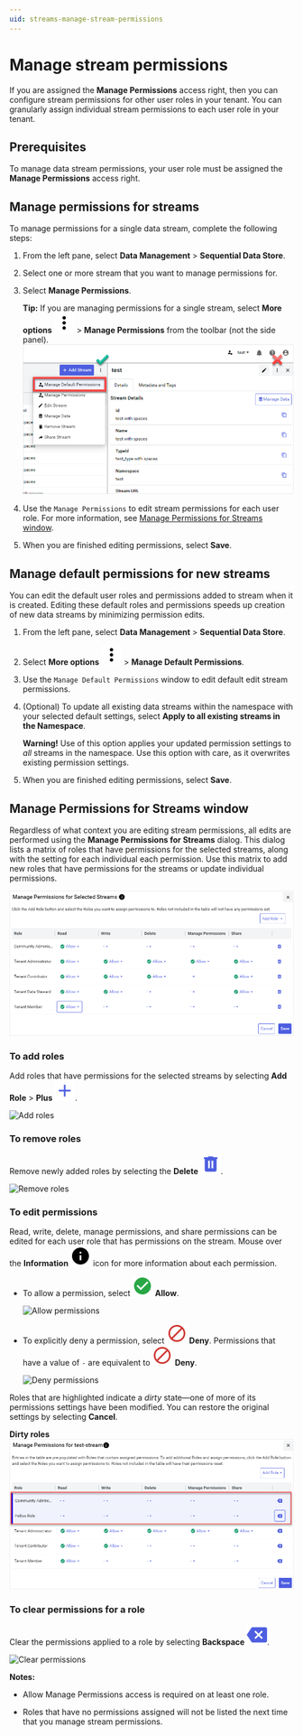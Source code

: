 ```yaml
---
uid: streams-manage-stream-permissions
---
```


# Manage stream permissions

If you are assigned the **Manage Permissions** access right, then you can configure stream permissions for other user roles in your tenant. You can granularly assign individual stream permissions to each user role in your tenant.

## Prerequisites

To manage data stream permissions, your user role must be assigned the **Manage Permissions** access right.

## Manage permissions for streams

To manage permissions for a single data stream, complete the following steps:

1. From the left pane, select **Data Management** > **Sequential Data Store**.

1. Select one or more stream that you want to manage permissions for.

1. Select **Manage Permissions**.

    **Tip:** If you are managing permissions for a single stream, select **More options** ![More options icon](../../../_icons/default/dots-vertical.svg) > **Manage Permissions** from the toolbar (not the side panel). 
	![Manage Default Permissions](../images/manage-default-permissions.png)

1. Use the `Manage Permissions` to edit stream permissions for each user role. For more information, see [Manage Permissions for Streams window](#manage-permissions-for-streams-window).

1. When you are finished editing permissions, select **Save**.

## Manage default permissions for new streams

You can edit the default user roles and permissions added to stream when it is created. Editing these default roles and permissions speeds up creation of new data streams by minimizing permission edits.

1. From the left pane, select **Data Management** > **Sequential Data Store**.

1. Select **More options** ![More options icon](../../../_icons/default/dots-vertical.svg) > **Manage Default Permissions**.

1. Use the `Manage Default Permissions` window to edit default edit stream permissions.

1. (Optional) To update all existing data streams within the namespace with your selected default settings, select **Apply to all existing streams in the Namespace**.

	**Warning!** Use of this option applies your updated permission settings to *all* streams in the namespace. Use this option with care, as it overwrites existing permission settings.

1. When you are finished editing permissions, select **Save**.

## Manage Permissions for Streams window

Regardless of what context you are editing stream permissions, all edits are performed using the **Manage Permissions for Streams** dialog. This dialog lists a matrix of roles that have permissions for the selected streams, along with the setting for each individual each permission. Use this matrix to add new roles that have permissions for the streams or update individual permissions.

![Manage permissions](../../../communities/images/manage-permissions-for-streams.png)

### To add roles

Add roles that have permissions for the selected streams by selecting **Add Role** > **Plus** ![Plus](../../../_icons/branded/plus.svg).

![Add roles](../images/manage-stream-permissions-add-roles.gif)

### To remove roles

Remove newly added roles by selecting the **Delete** ![Delete](../../../_icons/branded/trash-can.svg).

![Remove roles](../images/manage-stream-permissions-remove-role.gif)

### To edit permissions

Read, write, delete, manage permissions, and share permissions can be edited for each user role that has permissions on the stream. Mouse over the **Information** ![Information](../../../_icons/default/information.svg) icon for more information about each permission.

- To allow a permission, select ![Allow](../../../_icons/custom/check-circle.svg) **Allow**.

    ![Allow permissions](../images/manage-stream-permissions-allow-permissions.gif)

- To explicitly deny a permission, select ![Deny](../../../_icons/custom/cancel.svg) **Deny**. Permissions that have a value of `-` are equivalent to ![Deny](../../../_icons/custom/cancel.svg) **Deny**.

    ![Deny permissions](../images/manage-stream-permissions-deny-permissions.gif)

Roles that are highlighted indicate a *dirty* state—one of more of its permissions settings have been modified. You can restore the original settings by selecting **Cancel**.

**Dirty roles**
![Dirty roles](../images/highlighted-roles.png)

### To clear permissions for a role
    
Clear the permissions applied to a role by selecting **Backspace** ![Backspace](../../../_icons/branded/backspace.svg). 

![Clear permissions](../images/manage-stream-permissions-clear-permissions.gif)

**Notes:**

- Allow Manage Permissions access is required on at least one role.

- Roles that have no permissions assigned will not be listed the next time that you manage stream permissions.
